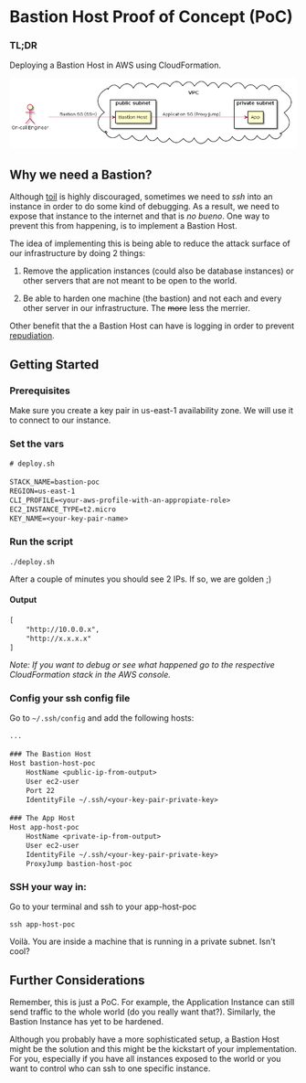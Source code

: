 # Bastion Host Proof of Concept (PoC)

### TL;DR
Deploying a Bastion Host in AWS using CloudFormation.

![overview](./docs/diagram.png)

## Why we need a Bastion?

Although [toil](https://cloud.google.com/blog/products/management-tools/identifying-and-tracking-toil-using-sre-principles)
is highly discouraged, sometimes we need to _ssh_ into an instance in order to
do some kind of debugging. As a result, we need to expose that instance to
the internet and that is _no bueno_. One way to prevent this from happening, is
to implement a Bastion Host.

The idea of implementing this is being able to reduce the attack surface of our
infrastructure by doing 2 things:

1. Remove the application instances (could also be database instances) or other
servers that are not meant to be open to the world.

2. Be able to harden one machine (the bastion) and not
each and every other server in our infrastructure. The ~~more~~ less the
merrier.

Other benefit that the a Bastion Host can have is logging in order to prevent
[repudiation](https://searchsecurity.techtarget.com/definition/nonrepudiation).

## Getting Started

### Prerequisites
Make sure you create a key pair in us-east-1 availability zone. We will use it
to connect to our instance.

### Set the vars

```
# deploy.sh

STACK_NAME=bastion-poc
REGION=us-east-1
CLI_PROFILE=<your-aws-profile-with-an-appropiate-role>
EC2_INSTANCE_TYPE=t2.micro
KEY_NAME=<your-key-pair-name>
```

### Run the script
```
./deploy.sh
```
After a couple of minutes you should see 2 IPs. If so, we are golden ;)

#### Output
```
[
    "http://10.0.0.x",
    "http://x.x.x.x"
]

```

*Note: If you want to debug or see what happened go to the respective
CloudFormation stack in the AWS console.*

### Config your ssh config file

Go to ```~/.ssh/config``` and add the following hosts:
```
...

### The Bastion Host
Host bastion-host-poc
    HostName <public-ip-from-output>
    User ec2-user
    Port 22
    IdentityFile ~/.ssh/<your-key-pair-private-key>

### The App Host
Host app-host-poc
    HostName <private-ip-from-output>
    User ec2-user
    IdentityFile ~/.ssh/<your-key-pair-private-key>
    ProxyJump bastion-host-poc
```

### SSH your way in:
Go to your terminal and ssh to your app-host-poc
```
ssh app-host-poc
```

Voilà. You are inside a machine that is running in a private subnet. Isn't cool? 

## Further Considerations
Remember, this is just a PoC. For example, the Application Instance
can still send traffic to the whole world (do you really want that?).
Similarly, the Bastion Instance has yet to be hardened.

Although you probably have a more sophisticated setup, a Bastion Host might be
the solution and this might be the kickstart of your implementation.
For you, especially if you have all instances exposed to the world or you want
to control who can ssh to one specific instance.
